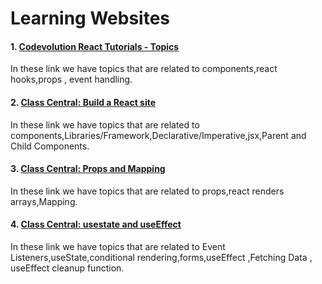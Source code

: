 # Learning Websites

#### 1. [Codevolution React Tutorials - Topics](https://www.youtube.com/watch?v=Y2hgEGPzTZY&list=PLC3y8-rFHvwgg3vaYJgHGnModB54rxOk3&index=4)

In these link we have topics that are related to components,react hooks,props , event handling.

#### 2. [Class Central: Build a React site ](https://scrimba.com/playlist/pKNqYAZ)

In these link we have topics that are related to components,Libraries/Framework,Declarative/Imperative,jsx,Parent and Child Components.


#### 3. [Class Central: Props and Mapping](https://scrimba.com/playlist/pqQgrcN)

In these link we have topics that are related to props,react renders arrays,Mapping.

#### 4. [Class Central: usestate and useEffect ](https://scrimba.com/playlist/prXJpCQ)


In these link we have topics that are related to Event Listeners,useState,conditional rendering,forms,useEffect ,Fetching Data , useEffect cleanup function.